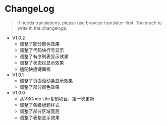 # ChangeLog

> If needs translations, please use browser translator first. Too much to write in the changelogs.

- V1.0.2
  - 调整了部分颜色效果
  - 调整了代码块行号显示
  - 调整了有序列表显示效果
  - 调整了状态栏显示效果
  - 适配快捷键面板
- V1.0.1
  - 调整了页面滚动条显示效果
  - 调整了部分颜色效果
- V1.0.0
  - 从VSCode Lite复制项目，第一次更新
  - 调整了各级标题样式
  - 调整了部分区域宽高
  - 调整了表格显示效果
